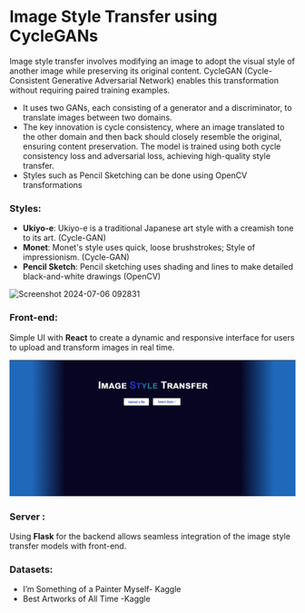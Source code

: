 # Image Style Transfer using CycleGANs
Image style transfer involves modifying an image to adopt the visual style of another image while preserving its original content. CycleGAN (Cycle-Consistent Generative Adversarial Network) enables this transformation without requiring paired training examples. 
* It uses two GANs, each consisting of a generator and a discriminator, to translate images between two domains. 
* The key innovation is cycle consistency, where an image translated to the other domain and then back should closely resemble the original, ensuring content preservation. The model is trained using both cycle consistency loss and adversarial loss, achieving high-quality style transfer.
* Styles such as Pencil Sketching can be done using OpenCV transformations
### Styles:
* **Ukiyo-e**: Ukiyo-e is a traditional Japanese art style with a creamish tone to its art. (Cycle-GAN)
* **Monet**: Monet's style uses quick, loose brushstrokes; Style of impressionism. (Cycle-GAN)
* **Pencil Sketch**: Pencil sketching uses shading and lines to make detailed black-and-white drawings (OpenCV)

![Screenshot 2024-07-06 092831](https://github.com/callistus-shawn/Image-Style-Transfer/assets/174804283/9320c10d-c105-4045-9ef5-5a1b60c5fdce)


### Front-end: 
Simple UI with **React** to create a dynamic and responsive interface for users to upload and transform images in real time.

![]( https://github.com/callistus-shawn/Image-Style-Transfer/blob/main/test/readme.gif)
### Server : 
Using **Flask** for the backend allows seamless integration of the image style transfer models with front-end.

### Datasets:
* I’m Something of a Painter Myself- Kaggle
* Best Artworks of All Time -Kaggle



